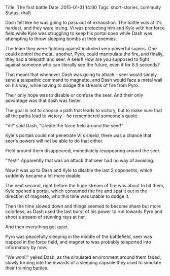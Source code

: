 Title: The first battle
Date: 2015-01-31 14:00
Tags: short-stories, commuity
Status: draft

Dash felt like he was going to pass out of exhaustion.
The battle was at it's hardest, and they were losing.
Vi was protecting him and Kyle with her force field while Kyle was struggling to keep his portal open while Dash was attempting to throw sleeping bombs at their enemies.

The team they were fighting against included very powerful supers. One could control the metal, another, Pyro, could manipulate the fire, and finally, they had a telepath and seer. A seer!! How are you supposed to fight against someone who can literally see the future, even if for 8.5 seconds?

That meant that whenever Dash was going to attack - seer would simply send a telepathic command to magnetto, and Dash would face a metal wall on his way, while having to dodge the streams of fire from Pyro.

Their only hope was to disable or confuse the seer.
And their only advantage was that dash was faster.

The goal is not to choose a path that leads to victory, but to make sure that all the paths lead to victory - he remembered someone's quote.

"Vi!" said Dash, "Create the force field around the seer!"

Kyle's portals could not penetrate Vi's shield, there was a chance that seer's powers will not be able to do that either.

Field around them disappeared, immediately reappearing around the seer.

"Yes!!" Apparently that was an attack that seer had no way of avoiding.

Now it was up to Dash and Kyle to disable the last 2 opponents, which suddenly became a lot more doable.

The next second, right before the huge stream of fire was about to hit them, Kyle opened a portal, which consumed the fire and spat it out in the direction of magneto, who this time was unable to dodge it.

Then the time slowed down and things seemed to become share but more colorless, as Dash used the last burst of his power to run towards Pyro and shoot a stream of stunning rays at her.

And then everything got quiet.

Pyro was peacefully sleeping in the middle of the battlefield, seer was trapped in the force field, and magnet to was probably teleported into informatory by now.

"We won!!" yelled Dash, as the simulated environment around them faded, slowly turning into the inwards of a sleeping capsule they used to simulate their training battles.
